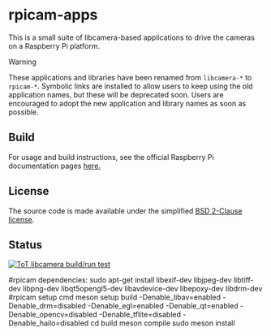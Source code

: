 # rpicam-apps
This is a small suite of libcamera-based applications to drive the cameras on a Raspberry Pi platform.

>[!WARNING]
>These applications and libraries have been renamed from `libcamera-*` to `rpicam-*`. Symbolic links are installed to allow users to keep using the old application names, but these will be deprecated soon. Users are encouraged to adopt the new application and library names as soon as possible.

Build
-----
For usage and build instructions, see the official Raspberry Pi documentation pages [here.](https://www.raspberrypi.com/documentation/computers/camera_software.html#building-libcamera-and-rpicam-apps)

License
-------

The source code is made available under the simplified [BSD 2-Clause license](https://spdx.org/licenses/BSD-2-Clause.html).

Status
------

[![ToT libcamera build/run test](https://github.com/raspberrypi/rpicam-apps/actions/workflows/rpicam-test.yml/badge.svg)](https://github.com/raspberrypi/rpicam-apps/actions/workflows/rpicam-test.yml)


#rpicam dependencies:
sudo apt-get install libexif-dev libjpeg-dev libtiff-dev libpng-dev libqt5opengl5-dev libavdevice-dev libepoxy-dev libdrm-dev
#rpicam setup cmd
meson setup build -Denable_libav=enabled -Denable_drm=disabled -Denable_egl=enabled -Denable_qt=enabled -Denable_opencv=disabled -Denable_tflite=disabled -Denable_hailo=disabled
cd build
meson compile
sudo meson install
